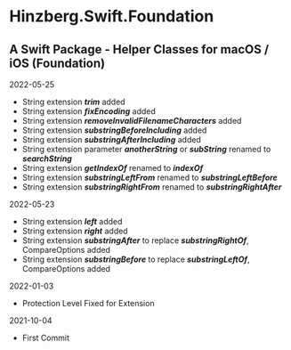 # Hinzberg.Swift.Foundation
##  A Swift Package - Helper Classes for macOS / iOS (Foundation)

2022-05-25
- String extension ***trim*** added
- String extension ***fixEncoding*** added
- String extension ***removeInvalidFilenameCharacters*** added
- String extension ***substringBeforeIncluding*** added
- String extension ***substringAfterIncluding*** added
- String extension parameter ***anotherString*** or ***subString*** renamed to ***searchString***
- String extension ***getIndexOf*** renamed to ***indexOf***
- String extension ***substringLeftFrom*** renamed to ***substringLeftBefore***
- String extension ***substringRightFrom*** renamed to ***substringRightAfter***

2022-05-23
- String extension ***left*** added
- String extension ***right*** added
- String extension ***substringAfter*** to replace ***substringRightOf***, CompareOptions added
- String extension ***substringBefore*** to replace ***substringLeftOf***, CompareOptions added

2022-01-03
- Protection Level Fixed for Extension

2021-10-04
- First Commit
